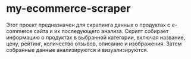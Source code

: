 # my-ecommerce-scraper
Этот проект предназначен для скрапинга данных о продуктах с e-commerce сайта и их последующего анализа. Скрипт собирает информацию о продуктах в выбранной категории, включая название, цену, рейтинг, количество отзывов, описание и изображения. Затем собранные данные анализируются и визуализируются.
